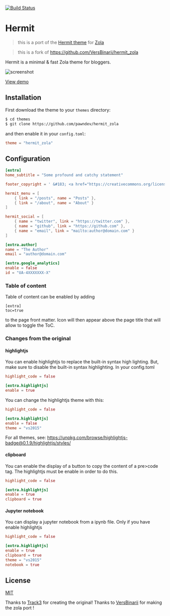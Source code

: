 [![Build Status](https://travis-ci.org/VersBinarii/hermit_zola.svg?branch=master)](https://travis-ci.org/VersBinarii/hermit_zola)

# Hermit 

> this is a port of the [Hermit theme](https://github.com/Track3/hermit) for [Zola](https://www.getzola.org/)

> this is a fork of https://github.com/VersBinarii/hermit_zola

Hermit is a  minimal & fast Zola theme for bloggers.

![screenshot](hermit_zola.png)

[View demo](https://versbinarii.gitlab.io/blog/)

## Installation

First download the theme to your `themes` directory:

```bash
$ cd themes
$ git clone https://github.com/pawndev/hermit_zola
```
and then enable it in your `config.toml`:

```toml
theme = "hermit_zola"
```

## Configuration

```toml
[extra]
home_subtitle = "Some profound and catchy statement"

footer_copyright = ' &#183; <a href="https://creativecommons.org/licenses/by-nc/4.0/" target="_blank" rel="noopener">CC BY-NC 4.0</a>'

hermit_menu = [
    { link = "/posts", name = "Posts" },
    { link = "/about", name = "About" }
]

hermit_social = [
    { name = "twitter", link = "https://twitter.com" },
    { name = "github", link = "https://github.com" },
    { name = "email", link = "mailto:author@domain.com" }
]

[extra.author]
name = "The Author"
email = "author@domain.com"

[extra.google_analytics]
enable = false
id = "UA-4XXXXXXX-X"
```

### Table of content
Table of content can be enabled by adding 
```
[extra]
toc=true
```
to the page front matter. Icon will then appear above the page title that will
allow to toggle the ToC.

### Changes from the original

#### highlightjs

You can enable highlightjs to replace the built-in syntax high lighting.
But, make sure to disable the built-in syntax highlighting.
In your config.toml


```toml
highlight_code = false

[extra.highlightjs]
enable = true
```

You can change the highlightjs theme with this:

```toml
highlight_code = false

[extra.highlightjs]
enable = false
theme = "vs2015"
```

For all themes, see: https://unpkg.com/browse/highlightjs-badge@0.1.9/highlightjs/styles/

#### clipboard

You can enable the display of a button to copy the content of a pre>code tag.
The highlightjs must be enable in order to do this.

```toml
highlight_code = false

[extra.highlightjs]
enable = true
clipboard = true
```

#### Jupyter notebook

You can display a jupyter notebook from a ipynb file. Only if you have enable highlightjs

```toml
highlight_code = false

[extra.highlightjs]
enable = true
clipboard = true
theme = "vs2015"
notebook = true
```

## License

[MIT](LICENSE)

Thanks to [Track3](https://github.com/Track3) for creating the original!
Thanks to [VersBinarii](https://github.com/VersBinarii) for making the zola port !